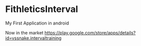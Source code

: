 FithleticsInterval
==================
My First Application in android 

Now in the market https://play.google.com/store/apps/details?id=vssnake.intervaltraining
